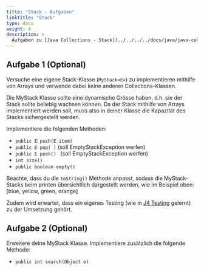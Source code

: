 ```yaml
---
title: "Stack - Aufgaben"
linkTitle: "Stack"
type: docs
weight: 4
description: >
  Aufgaben zu [Java Collections - Stack](../../../../docs/java/java-collections/05_stack)
---
```


## Aufgabe 1 (Optional)

Versuche eine eigene Stack-Klasse (`MyStack<E>`) zu implementieren mithilfe von Arrays und verwende dabei keine anderen
Collections-Klassen.

Die MyStack Klasse sollte eine dynamische Grösse haben, d.h. sie der Stack sollte beliebig wachsen können. Da der Stack
mithilfe von Arrays implementiert werden soll, muss also in deiner Klasse die Kapazität des Stacks sichergestellt
werden.

Implementiere die folgenden Methoden:

- `public E push(E item)`
- `public E pop( )` (soll EmptyStackException werfen)
- `public E peek() ` (soll EmptyStackException werfen)
- `int size()`
- `public boolean empty()`

Beachte, dass du die `toString()` Methode anpasst, sodass die MyStack-Stacks beim printen übersichtlich dargestellt
werden, wie im Beispiel oben: [blue, yellow, green, orange]

Zudem wird erwartet, dass ein eigenes Testing (wie in [J4 Testing](../../../../docs/java/java-testing) gelernt) zu der Umsetzung gehört.

## Aufgabe 2 (Optional)

Erweitere deine MyStack Klasse. Implementiere zusätzlich die folgende Methode:

- `public int search(Object o)`
